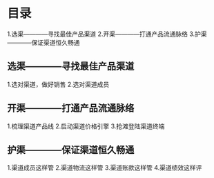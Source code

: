 # 目录
1.选渠————寻找最佳产品渠道
2.开渠————打通产品流通脉络
3.护渠————保证渠道恒久畅通

## 选渠————寻找最佳产品渠道
1.选对渠道，做好销售
2.选对渠道成员

## 开渠————打通产品流通脉络
1.梳理渠道产品线
2.启动渠道价格引擎
3.抢滩登陆渠道终端

## 护渠————保证渠道恒久畅通
1.渠道成员这样管
2.渠道物流这样管
3.渠道账款这样管
4.渠道绩效这样评

